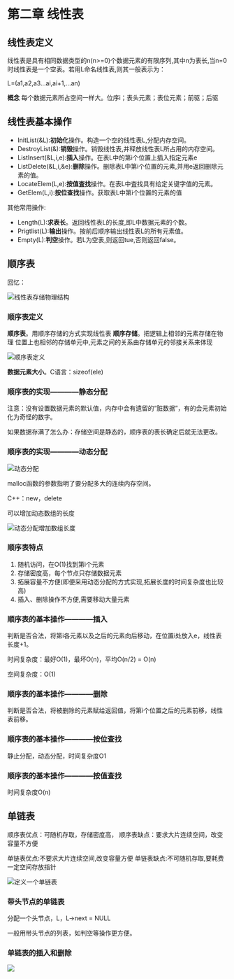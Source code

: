 # 第二章 线性表

## 线性表定义

线性表是具有相同数据类型的n(n>=0)个数据元素的有限序列,其中n为表长,当n=0时线性表是一个空表。若用L命名线性表,则其一般表示为：

L=(a1,a2,a3...ai,ai+1,...an)

**概念** 每个数据元素所占空间一样大。位序i；表头元素；表位元素；前驱；后驱

## 线性表基本操作

* InitList(&L):**初始化**操作。构造一个空的线性表L,分配内存空间。
* DestroyList(&):**销毁**操作。销毁线性表,并释放线性表L所占用的内存空间。
* ListInsert(&L,i,e):**插入**操作。在表L中的第i个位置上插入指定元素e
* ListDelete(&L,i,&e):**删除**操作。删除表L中第i个位置的元素,并用e返回删除元素的值。
* LocateElem(L,e):**按值査找**操作。在表L中査找具有给定关键字值的元素。
* GetElem(L,i):**按位查找**操作。获取表L中第i个位置的元素的值
  
其他常用操作:
* Length(L):**求表长**。返回线性表L的长度,即L中数据元素的个数。
* Prigtlist(L):**输出**操作。按前后顺序输出线性表L的所有元素值。
* Empty(L):**判空**操作。若L为空表,则返回tue,否则返回false。


## 顺序表

回忆：

![线性表存储物理结构](https://github.com/nilshao/notebook_basics/raw/master/data_structure/chapter02/images/线性表存储物理结构.png)

### 顺序表定义

**顺序表**。用顺序存储的方式实现线性表 
**顺序存储**。把逻辑上相邻的元素存储在物理 位置上也相邻的存储单元中,元素之间的关系由存储单元的邻接关系来体现

![顺序表定义](https://github.com/nilshao/notebook_basics/raw/master/data_structure/chapter02/images/顺序表定义.png)

**数据元素大小**。C语言：sizeof(ele)

### 顺序表的实现————静态分配

注意：没有设置数据元素的默认值，内存中会有遗留的“脏数据”，有的会元素初始化为奇怪的数字。

如果数据存满了怎么办：存储空间是静态的，顺序表的表长确定后就无法更改。

### 顺序表的实现————动态分配

![动态分配](https://github.com/nilshao/notebook_basics/raw/master/data_structure/chapter02/images/动态分配.png)  

malloc函数的参数指明了要分配多大的连续内存空间。

C++：new，delete

可以增加动态数组的长度

![动态分配增加数组长度](https://github.com/nilshao/notebook_basics/raw/master/data_structure/chapter02/images/动态分配增加数组长度.png) 

### 顺序表特点

1. 随机访问，在O(1)找到第i个元素
2. 存储密度高，每个节点只存储数据元素
3. 拓展容量不方便(即便采用动态分配的方式实现,拓展长度的时间复杂度也比较高) 
4. 插入、删除操作不方便,需要移动大量元素
   
### 顺序表的基本操作————插入

判断是否合法，将第i各元素以及之后的元素向后移动，在位置i处放入e，线性表长度+1。

时间复杂度：最好O(1)，最坏O(n)，平均O(n/2) = O(n)

空间复杂度：O(1)

### 顺序表的基本操作————删除

判断是否合法，将被删除的元素赋给返回值，将第i个位置之后的元素前移，线性表前移。

### 顺序表的基本操作————按位查找

静止分配，动态分配，时间复杂度O1


### 顺序表的基本操作————按值查找

时间复杂度O(n)

## 单链表

顺序表优点：可随机存取，存储密度高，
顺序表缺点：要求大片连续空间，改变容量不方便

单链表优点:不要求大片连续空间,改变容量方便 
单链表缺点:不可随机存取,要耗费一定空间存放指针

![定义一个单链表](https://github.com/nilshao/notebook_basics/raw/master/data_structure/chapter02/images/定义一个单链表.png)

### 带头节点的单链表

分配一个头节点，L，L->next = NULL

一般用带头节点的列表，如判空等操作更方便。

### 单链表的插入和删除



![](https://github.com/nilshao/notebook_basics/raw/master/data_structure/chapter02/images/.png)